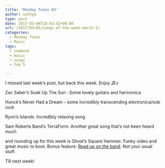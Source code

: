 ```yaml
---
title: 'Monday Tunes #3'
author: sathya
type: post
date: 2017-03-04T18:43:52+00:00
url: /2017/03/05/songs-of-the-week-march-5/
categories:
  - Monday Tunes
  - Music
tags:
  - commute
  - music
  - songs
  - top 5

---
```

I missed last week&#8217;s post, but back this week. Enjoy ♫♬

<!--more-->

Zac Saber&#8217;s Soak Up The Sun : Some lovely guitars and harmonica



Hunck&#8217;s Never Had a Dream &#8211; some incredibly transcending electronica/sob rock



Rynn&#8217;s Islands: Incredibly relaxing song



Sam Roberts Band&#8217;s TerraForm: Another great song that&#8217;s not been heard much



and rounding up for this week is Ghost&#8217;s Square Hammer. Funky video and great music to boot. Bonus feature: <a href="https://en.wikipedia.org/wiki/Ghost_(Swedish_band)" target="_blank">Read up on the band</a>. Not your usual stuff.



Till next week!